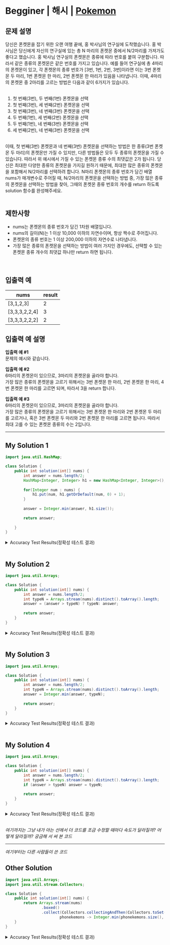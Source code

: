 # Begginer | 해시 | [Pokemon](https://school.programmers.co.kr/learn/courses/30/lessons/1845)

## 문제 설명
당신은 폰켓몬을 잡기 위한 오랜 여행 끝에, 홍 박사님의 연구실에 도착했습니다. 홍 박사님은 당신에게 자신의 연구실에 있는 총 N 마리의 폰켓몬 중에서 N/2마리를 가져가도 좋다고 했습니다.
홍 박사님 연구실의 폰켓몬은 종류에 따라 번호를 붙여 구분합니다. 따라서 같은 종류의 폰켓몬은 같은 번호를 가지고 있습니다. 예를 들어 연구실에 총 4마리의 폰켓몬이 있고, 각 폰켓몬의 종류 번호가 [3번, 1번, 2번, 3번]이라면 이는 3번 폰켓몬 두 마리, 1번 폰켓몬 한 마리, 2번 폰켓몬 한 마리가 있음을 나타냅니다. 이때, 4마리의 폰켓몬 중 2마리를 고르는 방법은 다음과 같이 6가지가 있습니다.
<br><br>
  1. 첫 번째(3번), 두 번째(1번) 폰켓몬을 선택  
  2. 첫 번째(3번), 세 번째(2번) 폰켓몬을 선택  
  3. 첫 번째(3번), 네 번째(3번) 폰켓몬을 선택  
  4. 두 번째(1번), 세 번째(2번) 폰켓몬을 선택  
  5. 두 번째(1번), 네 번째(3번) 폰켓몬을 선택  
  6. 세 번째(2번), 네 번째(3번) 폰켓몬을 선택  
<br>
이때, 첫 번째(3번) 폰켓몬과 네 번째(3번) 폰켓몬을 선택하는 방법은 한 종류(3번 폰켓몬 두 마리)의 폰켓몬만 가질 수 있지만, 다른 방법들은 모두 두 종류의 폰켓몬을 가질 수 있습니다. 따라서 위 예시에서 가질 수 있는 폰켓몬 종류 수의 최댓값은 2가 됩니다.
당신은 최대한 다양한 종류의 폰켓몬을 가지길 원하기 때문에, 최대한 많은 종류의 폰켓몬을 포함해서 N/2마리를 선택하려 합니다. N마리 폰켓몬의 종류 번호가 담긴 배열 nums가 매개변수로 주어질 때, N/2마리의 폰켓몬을 선택하는 방법 중, 가장 많은 종류의 폰켓몬을 선택하는 방법을 찾아, 그때의 폰켓몬 종류 번호의 개수를 return 하도록 solution 함수를 완성해주세요.  
<br><br>

## 제한사항
- nums는 폰켓몬의 종류 번호가 담긴 1차원 배열입니다.   
- nums의 길이(N)는 1 이상 10,000 이하의 자연수이며, 항상 짝수로 주어집니다.  
- 폰켓몬의 종류 번호는 1 이상 200,000 이하의 자연수로 나타냅니다.  
- 가장 많은 종류의 폰켓몬을 선택하는 방법이 여러 가지인 경우에도, 선택할 수 있는 폰켓몬 종류 개수의 최댓값 하나만 return 하면 됩니다.  
<br><br>

## 입출력 예
| **nums**      | **result** |
|---------------|------------|
| [3,1,2,3]     | 2          |
| [3,3,3,2,2,4] | 3          |
| [3,3,3,2,2,2] | 2          |


## 입출력 예 설명

**입출력 예 #1**  
문제의 예시와 같습니다.

**입출력 예 #2**  
6마리의 폰켓몬이 있으므로, 3마리의 폰켓몬을 골라야 합니다.  
가장 많은 종류의 폰켓몬을 고르기 위해서는 3번 폰켓몬 한 마리, 2번 폰켓몬 한 마리, 4번 폰켓몬 한 마리를 고르면 되며, 따라서 3을 return 합니다.  

**입출력 예 #3**  
6마리의 폰켓몬이 있으므로, 3마리의 폰켓몬을 골라야 합니다.  
가장 많은 종류의 폰켓몬을 고르기 위해서는 3번 폰켓몬 한 마리와 2번 폰켓몬 두 마리를 고르거나, 혹은 3번 폰켓몬 두 마리와 2번 폰켓몬 한 마리를 고르면 됩니다. 따라서 최대 고를 수 있는 폰켓몬 종류의 수는 2입니다.  

---
## My Solution 1
```java
import java.util.HashMap;

class Solution {
    public int solution(int[] nums) {
        int answer = nums.length/2;
        HashMap<Integer, Integer> h1 = new HashMap<Integer, Integer>();
        
        for(Integer num : nums) {
            h1.put(num, h1.getOrDefault(num, 0) + 1);
        }
        
        answer = Integer.min(answer, h1.size());
        
        return answer;
        
    }
}
```
<details>
  <summary>Accuracy Test Results(정확성 테스트 결과)</summary>
  
  ![채점 결과](https://github.com/MinjuKang727/I_am_Super_Junior/assets/108849480/290f724d-60d6-4e84-a51a-867ee61fd944)
</details>
<br>

## My Solution 2
```java
import java.util.Arrays;

class Solution {
    public int solution(int[] nums) {
        int answer = nums.length/2;
        int typeN = Arrays.stream(nums).distinct().toArray().length;
        answer = (answer > typeN) ? typeN: answer;
        
        return answer;
    }
}
```
<details>
  <summary>Accuracy Test Results(정확성 테스트 결과)</summary>
  
  <img alt="sol2_accuracy_test_result" src="https://github.com/MinjuKang727/I_am_Super_Junior/assets/108849480/6bca0106-1d0a-4906-8fd6-ead44d6f07df">
</details>
<br>

## My Solution 3
```java
import java.util.Arrays;

class Solution {
    public int solution(int[] nums) {
        int answer = nums.length/2;
        int typeN = Arrays.stream(nums).distinct().toArray().length;
        answer = Integer.min(answer, typeN);
        
        return answer;
    }
}
```
<details>
  <summary>Accuracy Test Results(정확성 테스트 결과)</summary>
  
  ![sol3_accuracy test](https://github.com/MinjuKang727/I_am_Super_Junior/assets/108849480/391bfa39-0c2f-469b-bdf6-c3a9c5e7ff3e)
</details>
<br>

## My Solution 4
```java
import java.util.Arrays;

class Solution {
    public int solution(int[] nums) {
        int answer = nums.length/2;
        int typeN = Arrays.stream(nums).distinct().toArray().length;
        if (answer > typeN) answer = typeN;
        
        return answer;
    }
}
```
<details>
  <summary>Accuracy Test Results(정확성 테스트 결과)</summary>
  
  ![sol4_accuracy test](https://github.com/MinjuKang727/I_am_Super_Junior/assets/108849480/57a09e7d-0692-4247-b185-706f339f83a6)
</details>
<br>

*여기까지는 그냥 내가 아는 선에서 더 코드를 조금 수정할 때마다 속도가 달라질까? 어떻게 달라질까? 궁금해 서 써 본 코드*

---

*여기부터는 다른 사람들이 쓴 코드*

## Other Solution 
```java
import java.util.Arrays;
import java.util.stream.Collectors;

class Solution {
    public int solution(int[] nums) {
        return Arrays.stream(nums)
                .boxed()
                .collect(Collectors.collectingAndThen(Collectors.toSet(),
                        phonekemons -> Integer.min(phonekemons.size(), nums.length / 2)));
    }
}
```
<details>
  <summary>Accuracy Test Results(정확성 테스트 결과)</summary>
  
  ![sol8_accuracy test](https://github.com/MinjuKang727/I_am_Super_Junior/assets/108849480/9001abe4-9599-4a85-8939-2d87ba6a8d9a)
</details>
